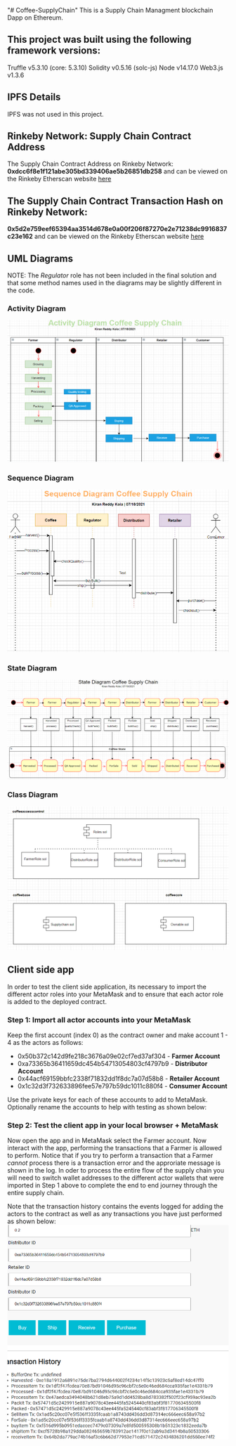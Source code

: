 "# Coffee-SupplyChain" 
This is a Supply Chain Managment blockchain Dapp on Ethereum.

## This project was built using the following framework versions:

Truffle v5.3.10 (core: 5.3.10)
Solidity v0.5.16 (solc-js)
Node v14.17.0
Web3.js v1.3.6


## IPFS Details

IPFS was not used in this project.

## Rinkeby Network: Supply Chain Contract Address

The Supply Chain Contract Address on Rinkeby Network: **0xdcc6f8e1f121abe305bd339406ae5b26851db258** and can be viewed on the Rinkeby Etherscan website [here](https://rinkeby.etherscan.io/address/0xdcc6f8e1f121abe305bd339406ae5b26851db258)

## The Supply Chain Contract Transaction Hash on Rinkeby Network: 

**0x5d2e759eef65394aa3514d678e0a00f206f87270e2e71238dc9916837c23e162** and can be viewed on the Rinkeby Etherscan website  [here](https://rinkeby.etherscan.io/tx/0x5d2e759eef65394aa3514d678e0a00f206f87270e2e71238dc9916837c23e162)

## UML Diagrams
NOTE: The _Regulator_ role has not been included in the final solution and that some method names used in the diagrams may be slightly different in the code.

### Activity Diagram
![Activity Diagram](./uml/ActivityDiagram.png)

### Sequence Diagram
![Sequence Diagram](./uml/SequenceDiagram.png)

### State Diagram
![State Diagram](./uml/StateDiagram.png)

### Class Diagram
![Class Diagram](./uml/ClassDiagram.png)


## Client side app

In order to test the client side application, its necessary to import the different actor roles into your MetaMask and to ensure that each actor role is added to the deployed contract.

### Step 1: Import all actor accounts into your MetaMask

Keep the first account (index 0) as the contract owner and make account 1 - 4 as the actors as follows:

* 0x50b372c142d9fe218c3676a09e02cf7ed37af304 - **Farmer Account**
* 0xa73365b36411659dc454b54713054803cf4797b9 - **Distributor Account**
* 0x44acf69159bbfc2338f71832dd1f8dc7a07d58b8 - **Retailer Account**
* 0x1c32d3f732633896fee57e797b59dc1011c880f4 - **Consumer Account**

Use the private keys for each of these accounts to add to MetaMask. Optionally rename the accounts to help with testing as shown below:

### Step 2: Test the client app in your local browser + MetaMask

Now open the app and in MetaMask select the Farmer account. Now interact with the app, performing the transactions that a Farmer is allowed to perform. Notice that if you try to perform a transaction that a Farmer _cannot_ process there is a transaction error and the approriate message is shown in the log. In oder to process the entire flow of the supply chain you will need to switch wallet addresses to the different actor wallets that were imported in Step 1 above to complete the end to end journey through the entire supply chain.

Note that the transaction history contains the events logged for adding the actors to the contract as well as any transactions you have just performed as shown below:
![Transaction](./Screenshot.png)